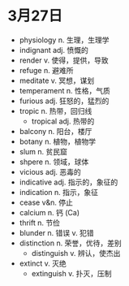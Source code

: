 # 3月27日

- physiology n. 生理，生理学
- indignant adj. 愤慨的
- render v. 使得，提供，导致
- refuge n. 避难所
- meditate v. 冥想，谋划
- temperament n. 性格，气质
- furious adj. 狂怒的，猛烈的
- tropic n. 热带，回归线
  - tropical adj. 热带的
- balcony n. 阳台，楼厅
- botany n. 植物，植物学
- slum n. 贫民窟
- shpere n. 领域，球体
- vicious adj. 恶毒的
- indicative adj. 指示的，象征的
- indication n. 指示，象征
- cease v&n. 停止
- calcium n. 钙 (Ca)
- thrift n. 节俭
- blunder n. 错误 v. 犯错
- distinction n. 荣誉，优待，差别
  - distinguish v. 辨认，使杰出
- extinct v. 灭绝
  - extinguish v. 扑灭，压制
